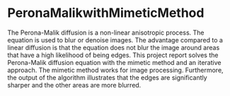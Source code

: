 # PeronaMalikwithMimeticMethod

The Perona-Malik diffusion is a non-linear anisotropic process. The equation is used to blur or denoise images. The advantage compared to a linear diffusion is that the equation does not blur the image around areas that have a high likelihood of being edges. This project report solves the Perona-Malik diffusion equation with the mimetic method and an iterative approach. The mimetic method works for image processing. Furthermore, the output of the algorithm illustrates that the edges are significantly sharper and the other areas are more blurred.
